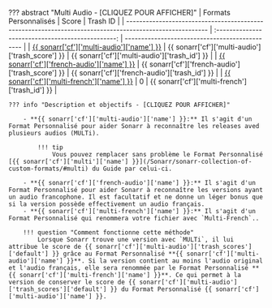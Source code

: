 ??? abstract "Multi Audio - [CLIQUEZ POUR AFFICHER]"
    | Formats Personnalisés                                                                                   |                       Score                       | Trash ID                                       |
    | ------------------------------------------------------------------------------------------------------- | :-----------------------------------------------: | ---------------------------------------------- |
    | [{{ sonarr['cf']['multi-audio']['name'] }}](/Sonarr/sonarr-collection-of-custom-formats/#multi-audio)   | {{ sonarr['cf']['multi-audio']['trash_score'] }}  | {{ sonarr['cf']['multi-audio']['trash_id'] }}  |
    | [{{ sonarr['cf']['french-audio']['name'] }}](/Sonarr/sonarr-collection-of-custom-formats/#french-audio) | {{ sonarr['cf']['french-audio']['trash_score'] }} | {{ sonarr['cf']['french-audio']['trash_id'] }} |
    | [{{ sonarr['cf']['multi-french']['name'] }}](/Sonarr/sonarr-collection-of-custom-formats/#multi-french) |                         0                         | {{ sonarr['cf']['multi-french']['trash_id'] }} |

    ??? info "Description et objectifs - [CLIQUEZ POUR AFFICHER]"

        - **{{ sonarr['cf']['multi-audio']['name'] }}:** Il s'agit d'un Format Personnalisé pour aider Sonarr à reconnaître les releases aved plusieurs audios (MULTi).

            !!! tip
                Vous pouvez remplacer sans problème le Format Personnalisé [{{ sonarr['cf']['multi']['name'] }}](/Sonarr/sonarr-collection-of-custom-formats/#multi) du Guide par celui-ci.

        - **{{ sonarr['cf']['french-audio']['name'] }}:** Il s'agit d'un Format Personnalisé pour aider Sonarr à reconnaître les versions ayant un audio francophone. Il est facultatif et ne donne un léger bonus que si la version possède effectivement un audio français.
        - **{{ sonarr['cf']['multi-french']['name'] }}:** Il s'agit d'un Format Personnalisé qui renommera votre fichier avec `Multi-French`..

        !!! question "Comment fonctionne cette méthode"
            Lorsque Sonarr trouve une version avec `MULTi`, il lui attribue le score de {{ sonarr['cf']['multi-audio']['trash_scores']['default'] }} grâce au Format Personnalisé **{{ sonarr['cf']['multi-audio']['name'] }}**. Si la version contient au moins l'audio original et l'audio français, elle sera renommée par le Format Personnalisé **{{ sonarr['cf']['multi-french']['name'] }}**. Ce qui permet à la version de conserver le score de {{ sonarr['cf']['multi-audio']['trash_scores']['default'] }} du Format Personnalisé {{ sonarr['cf']['multi-audio']['name'] }}.
